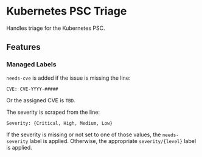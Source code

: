 # Kubernetes PSC Triage

Handles triage for the Kubernetes PSC.

## Features

### Managed Labels

`needs-cve` is added if the issue is missing the line:
```
CVE: CVE-YYYY-#####
```
Or the assigned CVE is `TBD`.

The severity is scraped from the line:
```
Severity: {Critical, High, Medium, Low}
```
If the severity is missing or not set to one of those values, the `needs-severity` label is applied. Otherwise, the appropriate `severity/{level}` label is applied.